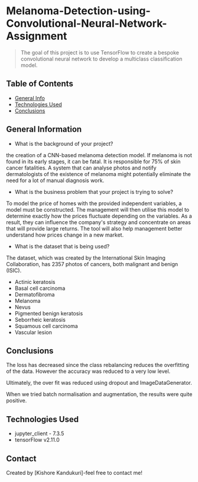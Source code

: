 # Melanoma-Detection-using-Convolutional-Neural-Network-Assignment

> The goal of this project is to use TensorFlow to create a bespoke convolutional neural network to develop a multiclass classification model.

## Table of Contents
* [General Info](#general-information)
* [Technologies Used](#technologies-used)
* [Conclusions](#conclusions)

## General Information
- What is the background of your project?

the creation of a CNN-based melanoma detection model. If melanoma is not found in its early stages, it can be fatal. It is responsible for 75% of skin cancer fatalities. A system that can analyse photos and notify dermatologists of the existence of melanoma might potentially eliminate the need for a lot of manual diagnosis work.

- What is the business problem that your project is trying to solve?

To model the price of homes with the provided independent variables, a model must be constructed. The management will then utilise this model to determine exactly how the prices fluctuate depending on the variables. As a result, they can influence the company's strategy and concentrate on areas that will provide large returns. The tool will also help management better understand how prices change in a new market.

- What is the dataset that is being used?

The dataset, which was created by the International Skin Imaging Collaboration, has 2357 photos of cancers, both malignant and benign (ISIC).

- Actinic keratosis
- Basal cell carcinoma
- Dermatofibroma
- Melanoma
- Nevus
- Pigmented benign keratosis
- Seborrheic keratosis
- Squamous cell carcinoma
- Vascular lesion

## Conclusions
The loss has decreased since the class rebalancing reduces the overfitting of the data.
However the accuracy was reduced to a very low level.

Ultimately, the over fit was reduced using dropout and ImageDataGenerator.

When we tried batch normalisation and augmentation, the results were quite positive.


## Technologies Used

- jupyter_client - 7.3.5
- tensorFlow v2.11.0

## Contact
Created by [Kishore Kandukuri]-feel free to contact me!

